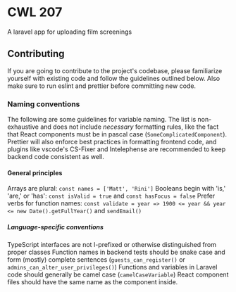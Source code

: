 # CWL 207

A laravel app for uploading film screenings

## Contributing

If you are going to contribute to the project's codebase, please familiarize yourself with existing code and follow the guidelines outlined below. Also make sure to run eslint and prettier before committing new code.

### Naming conventions

The following are some guidelines for variable naming. The list is non-exhaustive and does not include _necessary_ formatting rules, like the fact that React components must be in pascal case (`SomeComplicatedComponent`). Prettier will also enforce best practices in formatting frontend code, and plugins like vscode's CS-Fixer and Intelephense are recommended to keep backend code consistent as well.

#### General principles

Arrays are plural: `const names = ['Matt', 'Rini']`
Booleans begin with 'is,' 'are,' or 'has': `const isValid = true` and `const hasFocus = false`
Prefer verbs for function names: `const validate = year => 1900 <= year && year <= new Date().getFullYear()` and `sendEmail()`

##### Language-specific conventions

TypeScript interfaces are not I-prefixed or otherwise distinguished from proper classes
Function names in backend tests should be snake case and form (mostly) complete sentences (`guests_can_register()` or `admins_can_alter_user_privileges()`)
Functions and variables in Laravel code should generally be camel case (`camelCaseVariable`)
React component files should have the same name as the component inside.
